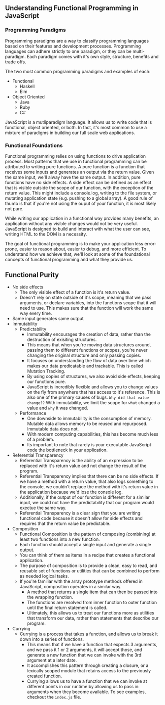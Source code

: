 ## Understanding Functional Programming in JavaScript

### Programming Paradigms

Programming paradigms are a way to classify programming languages based on their features and development processes. Programming languages can adhere strictly to one paradigm, or they can be multi-paradigm. Each paradigm comes with it's own style, structure, benefits and trade offs.

The two most common programming paradigms and examples of each:

* Functional
    * Haskell
    * Elm
* Object Oriented
    * Java
    * Ruby
    * C#

JavaScript is a mutliparadigm language. It allows us to write code that is functional, object oriented, or both. In fact, it's most common to use a mixture of paradigms in building our full scale web applications.

### Functional Foundations

Functional programming relies on using functions to drive application process. Most patterns that we use in functional programming can be attributed to writing pure functions. A pure function is a function that receives some inputs and generates an output via the return value. Given the same input, we'll alway have the same output. In addition, pure functions have no side effects. A side effect can be defined as an effect that is visible outside the scope of our function, with the exception of the return value. This might include a console.log, writing to the file system, or mutating application state (e.g. pushing to a global array). A good rule of thumb is that if you're not using the ouput of your function, it is most likely not pure.

While writing our application in a functional way provides many benefits, an application without any visible changes would not be very useful. JavaScript is designed to build and interact with what the user can see, writing HTML to the DOM is a necessity.

The goal of functional programming is to make your application less error-prone, easier to reason about, easier to debug, and more efficient. To understand how we achieve that, we'll look at some of the foundational concepts of functional programming and what they provide us.

## Functional Purity
* No side effects
    * The only visible effect of a function is it's return value.
    * Doesn't rely on state outside of it's scope, meaning that we pass arguments, or declare variables, into the functions scope that it will need to use. This makes sure that the function will work the same way every time.
* Same input generates same output
* Immutability
    * Predictability
        * Immutability encourages the creation of data, rather than the destruction of exisiting structures.
        * This means that when you're moving data structures around, passing them to different functions or scopes, you're never changing the original structure and only passing copies.
        * It focuses on understanding the flow of data over time which makes our data predicatable and trackable. This is called Mutation Tracking.
        * By using copies of structures, we also avoid side effects, keeping our functions pure.
        * JavaScript is incredibly flexible and allows you to change values on the fly from anywhere that has access to it's reference. This is also one of the primary causes of bugs. `Why did that value change??` With immutability, we limit the scope for `what` changed a value and `why` it was changed.
    * Performance
        * One downside to immutability is the consumption of memory. Mutable data allows memory to be reused and repurposed. Immutable data does not.
        * With modern computing capabilities, this has become much less of a problem.
        * Its important to note that rarely is your executable JavaScript code the bottleneck in your application.
* Referential Transparency
    * Referential Transparency is the ability of an expression to be replaced with it's return value and not change the result of the program.
    * Referential Transparency implies that there can be no side effects. If we have a method with a return value, that also logs something to the console, we couldn't replace the method with it's return value in the application because we'd lose the console log.
    * Additionally, if the output of our function is different for a similar input, we could not have the predictability that our program would exectue the same way.
    * Referential Transparency is a clear sign that you are writing functional code because it doesn't allow for side effects and requires that the return value be predictable.
* Composition
    * Functional Composition is the pattern of composing (combining) at least two functions into a new function.
    * Each function should accept a single input and generate a single output.
    * You can think of them as items in a recipe that creates a functional application.
    * The purpose of composition is to provide a clean, easy to read, and reusable set of functions or utilities that can be combined to perform as needed logical tasks.
    * If you're familiar with the array prototype methods offered in JavaScript, composition operates in a similar way.
        * A method that returns a single item that can then be passed into the wrapping function.
        * The functions are resolved from inner function to outer function until the final return statement is called.
        * Ultimately, this allows us to treat our functions more as utilities that transform our data, rather than statements that describe our program.
* Currying
    * Currying is a process that takes a function, and allows us to break it down into a series of functions.
        * This means that if we have a function that expects 3 arguments, and we pass it 1 or 2 arguments, it will accept those, and generate a new function that we can invoke with the 3rd argument at a later date.
        * It accomplishes this pattern through creating a closure, or a lexically scoped module that retains access to the previously created function.
        * Currying allows us to have a function that we can invoke at different points in our runtime by allowing us to pass in arguments when they become available.
To see examples, checkout the `index.js` file.
